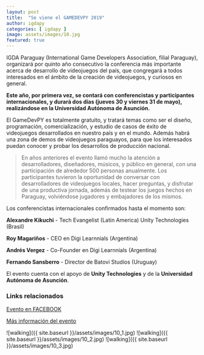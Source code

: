 ```yaml
---
layout: post
title:  "Se viene el GAMEDEVPY 2019"
author: igdapy
categories: [ igdapy ]
image: assets/images/10.jpg
featured: true
---
```

IGDA Paraguay (International Game Developers Association, filial Paraguay), organizará por quinto año consecutivo la conferencia más importante acerca de desarrollo de videojuegos del país, que congregará a todos interesados en el ámbito de la creación de videojuegos, y curiosos en general. 

**Este año, por primera vez, se contará con conferencistas y participantes internacionales, y durará dos días (jueves 30 y viernes 31 de mayo), realizándose en la Universidad Autónoma de Asunción.**

El GameDevPY es totalmente gratuito, y tratará temas como ser el diseño, programación, comercialización, y estudio de casos de éxito de videojuegos desarrollados en nuestro país y en el mundo. Además habrá una zona de demos de videojuegos paraguayos, para que los interesados puedan conocer y probar los desarrollos de producción nacional.

> En años anteriores el evento llamó mucho la atención a desarrolladores, diseñadores, músicos, y público en general, con una participación de alrededor 500 personas anualmente. Los participantes tuvieron la oportunidad de conversar con desarrolladores de videojuegos locales, hacer preguntas, y disfrutar de una productiva jornada, además de testear los juegos hechos en Paraguay, volviéndose jugadores y embajadores de los mismos.

Los conferencistas internacionales confirmados hasta el momento son:

**Alexandre Kikuchi** - Tech Evangelist (Latin America) Unity Technologies (Brasil)

**Roy Magariños** - CEO en Digi Learnnials (Argentina)

**Andrés Vergez** - Co-Founder en Digi Learnnials (Argentina)

**Fernando Sansberro** - Director de Batovi Studios (Uruguay) 

El evento cuenta con el apoyo de **Unity Technologies** y de la **Universidad Autónoma de Asunción**.

### Links relacionados
[Evento en FACEBOOK][evento_fb]

[Más información del evento][gamedevpy2019]

[evento_fb]:https://www.facebook.com/events/2148082561941182/
[gamedevpy2019]:/eventos/gamedevpy2019

![walking]({{ site.baseurl }}/assets/images/10_1.jpg)
![walking]({{ site.baseurl }}/assets/images/10_2.jpg)
![walking]({{ site.baseurl }}/assets/images/10_3.jpg)